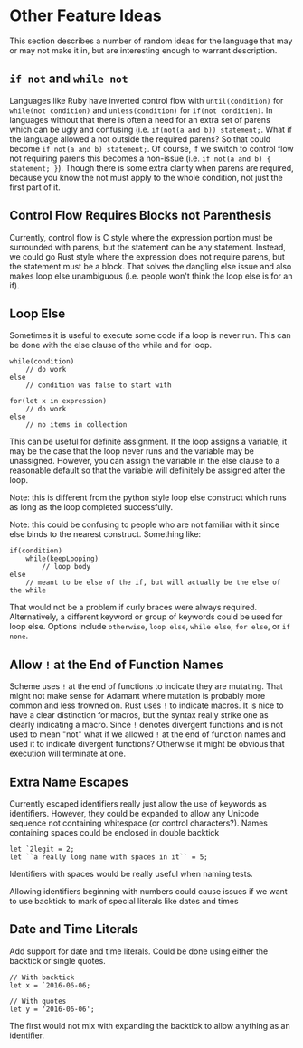 # Other Feature Ideas

This section describes a number of random ideas for the language that may or may not make it in, but are interesting enough to warrant description.

## `if not` and `while not`

Languages like Ruby have inverted control flow with `until(condition)` for `while(not condition)` and `unless(condition)` for `if(not condition)`.  In languages without that there is often a need for an extra set of parens which can be ugly and confusing (i.e. `if(not(a and b)) statement;`.  What if the language allowed a not outside the required parens?  So that could become `if not(a and b) statement;`.  Of course, if we switch to control flow not requiring parens this becomes a non-issue (i.e. `if not(a and b) { statement; }`).  Though there is some extra clarity when parens are required, because you know the not must apply to the whole condition, not just the first part of it.

## Control Flow Requires Blocks not Parenthesis

Currently, control flow is C style where the expression portion must be surrounded with parens, but the statement can be any statement.  Instead, we could go Rust style where the expression does not require parens, but the statement must be a block.  That solves the dangling else issue and also makes loop else unambiguous (i.e. people won't think the loop else is for an if).

## Loop Else

Sometimes it is useful to execute some code if a loop is never run.  This can be done with the else clause of the while and for loop.

	while(condition)
		// do work
	else
		// condition was false to start with

	for(let x in expression)
		// do work
	else
		// no items in collection

This can be useful for definite assignment.  If the loop assigns a variable, it may be the case that the loop never runs and the variable may be unassigned.  However, you can assign the variable in the else clause to a reasonable default so that the variable will definitely be assigned after the loop.

Note: this is different from the python style loop else construct which runs as long as the loop completed successfully.

Note: this could be confusing to people who are not familiar with it since else binds to the nearest construct.  Something like:

	if(condition)
		while(keepLooping)
			// loop body
	else
		// meant to be else of the if, but will actually be the else of the while

That would not be a problem if curly braces were always required.  Alternatively, a different keyword or group of keywords could be used for loop else.  Options include `otherwise`, `loop else`, `while else`, `for else`, or `if none`.

## Allow `!` at the End of Function Names

Scheme uses `!` at the end of functions to indicate they are mutating.  That might not make sense for Adamant where mutation is probably more common and less frowned on.  Rust uses `!` to indicate macros.  It is nice to have a clear distinction for macros, but the syntax really strike one as clearly indicating a macro.  Since `!` denotes divergent functions and is not used to mean "not" what if we allowed `!` at the end of function names and used it to indicate divergent functions?  Otherwise it might be obvious that execution will terminate at one.

## Extra Name Escapes

Currently escaped identifiers really just allow the use of keywords as identifiers.  However, they could be expanded to allow any Unicode sequence not containing whitespace (or control characters?).  Names containing spaces could be enclosed in double backtick

	let `2legit = 2;
	let ``a really long name with spaces in it`` = 5;

Identifiers with spaces would be really useful when naming tests.

Allowing identifiers beginning with numbers could cause issues if we want to use backtick to mark of special literals like dates and times

## Date and Time Literals

Add support for date and time literals.  Could be done using either the backtick or single quotes.

	// With backtick
	let x = `2016-06-06;

	// With quotes
	let y = '2016-06-06';

The first would not mix with expanding the backtick to allow anything as an identifier.